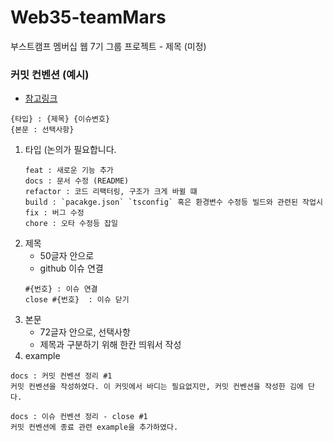 # Web35-teamMars
부스트캠프 멤버십 웹 7기 그룹 프로젝트 - 제목 (미정)

### 커밋 컨벤션 (예시)
   * [참고링크](https://doublesprogramming.tistory.com/256)
   ```
   {타입} : {제목} {이슈변호}
   {본문 : 선택사항}
   ```
   1. 타입 (논의가 필요합니다.
      ```
      feat : 새로운 기능 추가
      docs : 문서 수정 (README)
      refactor : 코드 리팩터링, 구조가 크게 바뀔 떄
      build : `pacakge.json` `tsconfig` 혹은 환경변수 수정등 빌드와 관련된 작업시 
      fix : 버그 수정
      chore : 오타 수정등 잡일
      ```
   2. 제목
      * 50글자 안으로
      * github 이슈 연결
      ```
      #{번호} : 이슈 연결
      close #{번호}  : 이슈 닫기
      ```
   3. 본문
      * 72글자 안으로, 선택사항
      * 제목과 구분하기 위해 한칸 띄워서 작성
   4. example
   ```
   docs : 커밋 컨벤션 정리 #1
   커밋 컨벤션을 작성하였다. 이 커밋에서 바디는 필요없지만, 커밋 컨벤션을 작성한 김에 단다.
   ```
   ```
   docs : 이슈 컨벤션 정리 - close #1
   커밋 컨벤션에 종료 관련 example을 추가하였다.
   ```
